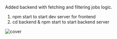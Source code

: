 Added backend with fetching and filtering jobs logic.

1. npm start to start dev server for frontend
2. cd backend & npm start to start backend server

![cover](https://user-images.githubusercontent.com/80092914/205654966-0a006b0e-fad8-4c63-b938-36b87ae7b2e1.png)
